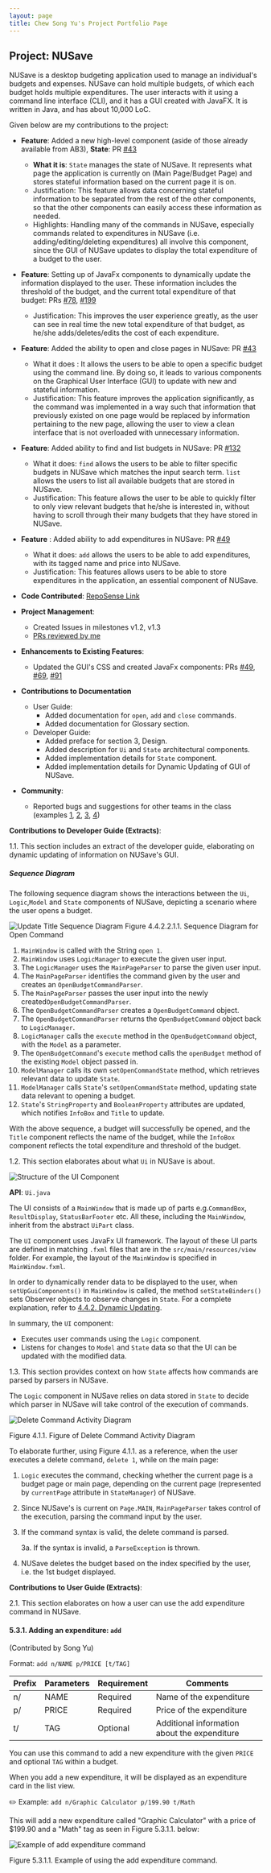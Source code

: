 ```yaml
---
layout: page
title: Chew Song Yu's Project Portfolio Page
---
```


## Project: NUSave

NUSave is a desktop budgeting application used to manage an individual's budgets and expenses. NUSave can hold multiple
budgets, of which each budget holds multiple expenditures. The user interacts with it using a command line interface (CLI),
and it has a GUI created with JavaFX. It is written in Java, and has about 10,000 LoC.

Given below are my contributions to the project:
-  **Feature**: Added a new high-level component (aside of those already available from AB3), **State**: 
PR [#43](https://github.com/AY2021S1-CS2103T-T11-4/tp/pull/43)

    - **What it is**: `State` manages the state of NUSave. It represents what page the application is currently on 
    (Main Page/Budget Page) and stores stateful information based on the current page it is on.  
	- Justification: This feature allows data concerning stateful information to be separated from the rest of the other
	components, so that the other components can easily access these information as needed. 
	- Highlights: Handling many of the commands in NUSave, especially commands related to expenditures in NUSave (i.e. 
	adding/editing/deleting expenditures) all involve this component, since the GUI of NUSave updates to display the total
	expenditure of a budget to the user.

-  **Feature**: Setting up of JavaFx components to dynamically update the information displayed to the user. These information
includes the threshold of the budget, and the current total expenditure of that budget: PRs [#78](https://github.com/AY2021S1-CS2103T-T11-4/tp/pull/78), 
[#199](https://github.com/AY2021S1-CS2103T-T11-4/tp/pull/199)
	- Justification: This improves the user experience greatly, as the user can see in real time the new total expenditure of
	that budget, as he/she adds/deletes/edits the cost of each expenditure.

- **Feature**: Added the ability to open and close pages in NUSave: PR [#43](https://github.com/AY2021S1-CS2103T-T11-4/tp/pull/43)
	- What it does : It allows the users to be able to open a specific budget using the command line. By doing so, it leads to
	various components on the Graphical User Interface (GUI) to update with new and stateful information.
	- Justification: This feature improves the application significantly, as the command was implemented in a way such that
	information that previously existed on one page would be replaced by information pertaining to the new page, allowing the
	user to view a clean interface that is not overloaded with unnecessary information.

- **Feature**: Added ability to find and list budgets in NUSave: PR [#132](https://github.com/AY2021S1-CS2103T-T11-4/tp/pull/132)
	- What it does: `find` allows the users to be able to filter specific budgets in NUSave which matches the input search term.
	`list` allows the users to list all available budgets that are stored in NUSave.
	- Justification: This feature allows the user to be able to quickly filter to only view relevant budgets that he/she is
	interested in, without having to scroll through their many budgets that they have stored in NUSave.

- **Feature** : Added ability to add expenditures in NUSave: PR [#49](https://github.com/AY2021S1-CS2103T-T11-4/tp/pull/49)
	- What it does: `add` allows the users to be able to add expenditures, with its tagged name and price into NUSave.
	- Justification: This features allows users to be able to store expenditures in the application, an essential component of NUSave. 

- **Code Contributed**: [RepoSense Link](https://nus-cs2103-ay2021s1.github.io/tp-dashboard/#breakdown=true&search=&sort=groupTitle&sortWithin=title&since=2020-08-14&timeframe=commit&mergegroup=&groupSelect=groupByRepos&checkedFileTypes=docs~functional-code~test-code~other&tabOpen=true&tabType=authorship&tabAuthor=sogggy&tabRepo=AY2021S1-CS2103T-T11-4%2Ftp%5Bmaster%5D&authorshipIsMergeGroup=false&authorshipFileTypes=docs~functional-code~test-code)

- **Project Management**:
	- Created Issues in milestones v1.2, v1.3
	- [PRs reviewed by me](https://github.com/AY2021S1-CS2103T-T11-4/tp/pulls?q=is%3Apr+reviewed-by%3Asogggy)

- **Enhancements to Existing Features**:
	- Updated the GUI's CSS and created JavaFx components: PRs [#49](https://github.com/AY2021S1-CS2103T-T11-4/tp/pull/49),
	[#69](https://github.com/AY2021S1-CS2103T-T11-4/tp/pull/69), [#91](https://github.com/AY2021S1-CS2103T-T11-4/tp/pull/91)

- **Contributions to Documentation**
	- User Guide:
		- Added documentation for `open`, `add` and `close` commands.
		- Added documentation for Glossary section.
	- Developer Guide:
		- Added preface for section 3, Design.
		- Added description for `Ui` and `State` architectural components.
		- Added implementation details for `State` component.
		- Added implementation details for Dynamic Updating of GUI of NUSave. 

- **Community**:
	- Reported bugs and suggestions for other teams in the class (examples [1](https://github.com/AY2021S1-CS2103T-T12-3/tp/issues/215),
	[2](https://github.com/AY2021S1-CS2103T-T12-3/tp/issues/219), [3](https://github.com/AY2021S1-CS2103T-T12-3/tp/issues/215),
	[4](https://github.com/AY2021S1-CS2103T-T12-3/tp/issues/217))

**Contributions to Developer Guide (Extracts)**:

1.1. This section includes an extract of the developer guide, elaborating on dynamic updating of information 
on NUSave's GUI.

##### Sequence Diagram

The following sequence diagram shows the interactions between the `Ui`, `Logic`,`Model` and `State` components of NUSave,
depicting a scenario where the user opens a budget.

![Update Title Sequence Diagram](../images/UpdateTitleSequenceDiagram.png)
Figure 4.4.2.2.1.1. Sequence Diagram for Open Command

1. `MainWindow` is called with the String `open 1`.
2. `MainWindow` uses `LogicManager` to execute the given user input.
1. The `LogicManager` uses the `MainPageParser` to parse the given user input.
2. The `MainPageParser` identifies the command given by the user and creates an `OpenBudgetCommandParser`.
3. The `MainPageParser` passes the user input into the newly created`OpenBudgetCommandParser`.
4. The `OpenBudgetCommandParser` creates a `OpenBudgetCommand` object.
5. The `OpenBudgetCommandParser` returns the `OpenBudgetCommand` object back to `LogicManager`.
6. `LogicManager` calls the `execute` method in the `OpenBudgetCommand` object, with the `Model` as a 
parameter.
7. The `OpenBudgetCommand`'s `execute` method calls the `openBudget` method of the existing 
`Model` object passed in.
8. `ModelManager` calls its own `setOpenCommandState` method, which retrieves relevant data to update `State`.
9. `ModelManager` calls `State`'s `setOpenCommandState` method, updating state data relevant to opening a budget.
10. `State`'s `StringProperty` and `BooleanProperty` attributes are updated, which notifies `InfoBox`
and `Title` to update.

With the above sequence, a budget will successfully be opened, and the `Title` component reflects the name of 
the budget, while the `InfoBox` component reflects the total expenditure and threshold of the budget.
 
 1.2. This section elaborates about what `Ui` in NUSave is about.
 
 ![Structure of the UI Component](../images/UiClassDiagram.png)
 
 **API**: `Ui.java`
 
 The UI consists of a `MainWindow` that is made up of parts e.g.`CommandBox`, `ResultDisplay`,
 `StatusBarFooter` etc. All these, including the `MainWindow`, inherit from the abstract `UiPart` class.
 
 The `UI` component uses JavaFx UI framework. The layout of these UI parts are defined in matching `.fxml` files that are 
 in the `src/main/resources/view` folder. For example, the layout of the `MainWindow` is specified in `MainWindow.fxml`.
 
 In order to dynamically render data to be displayed to the user, when `setUpGuiComponents()` in `MainWindow` is called, 
 the method `setStateBinders()` sets Observer objects to observe changes in `State`. For a complete explanation,
 refer to [4.4.2. Dynamic Updating](#442-dynamic-updating).
 
 In summary, the `UI` component:
 
 * Executes user commands using the `Logic` component.
 * Listens for changes to `Model` and `State` data so that the UI can be updated with the modified data.
 
1.3. This section provides context on how `State` affects how commands are parsed by parsers in NUSave.

The `Logic` component in NUSave relies on data stored in `State` to decide which parser in NUSave will take
control of the execution of commands.

![Delete Command Activity Diagram](../images/DeleteCommandActivityDiagram.png)

Figure 4.1.1. Figure of Delete Command Activity Diagram

To elaborate further, using Figure 4.1.1. as a reference, when the user executes a delete command, `delete 1`,
while on the main page:

1. `Logic` executes the command, checking whether the current page is a budget page or main page, depending on the 
current page (represented by `currentPage` attribute in `StateManager`) of NUSave.
2. Since NUSave's is current on `Page.MAIN`, `MainPageParser` takes control of the execution, parsing the command input by the user.
3. If the command syntax is valid, the delete command is parsed.

    3a. If the syntax is invalid, a `ParseException` is thrown.

4. NUSave deletes the budget based on the index specified by the user, i.e. the 1st budget displayed.

**Contributions to User Guide (Extracts)**:

2.1. This section elaborates on how a user can use the add expenditure command in NUSave.

#### 5.3.1. Adding an expenditure: `add`

(Contributed by Song Yu)

Format: `add n/NAME p/PRICE [t/TAG]`

Prefix | Parameters | Requirement | Comments
-------| -----------| ------------| ------
 n/    | NAME       | Required    | Name of the expenditure
 p/    | PRICE      | Required    | Price of the expenditure
 t/    | TAG        | Optional    | Additional information about the expenditure

You can use this command to add a new expenditure with the given `PRICE` and optional `TAG` within a budget.

When you add a new expenditure, it will be displayed as an expenditure card in the list view.
 
✏️ Example: `add n/Graphic Calculator p/199.90 t/Math`

This will add a new expenditure called "Graphic Calculator" with a price of $199.90 and a "Math" tag as seen in 
Figure 5.3.1.1. below:

![Example of add expenditure command](../images/CommandScreenShots/5_3_1_1_addExpenditure.png)

Figure 5.3.1.1. Example of using the add expenditure command.
~~~~~~~~~~~~
